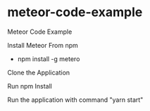 # meteor-code-example
Meteor Code Example

Install Meteor From npm
- npm install -g metero

Clone the Application 

Run npm Install 

Run the application with command "yarn start"
